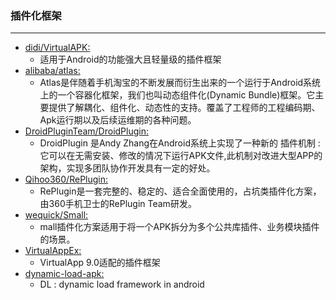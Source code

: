 ### 插件化框架
  ---



* [didi/VirtualAPK:](https://github.com/didi/VirtualAPK)
    * 适用于Android的功能强大且轻量级的插件框架
* [alibaba/atlas:](https://github.com/alibaba/atlas)
    * Atlas是伴随着手机淘宝的不断发展而衍生出来的一个运行于Android系统上的一个容器化框架，我们也叫动态组件化(Dynamic Bundle)框架。它主要提供了解耦化、组件化、动态性的支持。覆盖了工程师的工程编码期、Apk运行期以及后续运维期的各种问题。
* [DroidPluginTeam/DroidPlugin:](https://github.com/DroidPluginTeam/DroidPlugin)
    * DroidPlugin 是Andy Zhang在Android系统上实现了一种新的 插件机制 :它可以在无需安装、修改的情况下运行APK文件,此机制对改进大型APP的架构，实现多团队协作开发具有一定的好处。
* [Qihoo360/RePlugin:](https://github.com/Qihoo360/RePlugin)
    * RePlugin是一套完整的、稳定的、适合全面使用的，占坑类插件化方案，由360手机卫士的RePlugin Team研发。
* [wequick/Small:](https://github.com/wequick/Small)
    * mall插件化方案适用于将一个APK拆分为多个公共库插件、业务模块插件的场景。
* [VirtualAppEx:](https://github.com/xxxyanchenxxx/VirtualAppEx)
    * VirtualApp 9.0适配的插件框架
* [dynamic-load-apk:](https://github.com/singwhatiwanna/dynamic-load-apk)
    * DL : dynamic load framework in android


